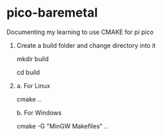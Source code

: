# pico-baremetal
Documenting my learning to use CMAKE for pi pico

1. Create a build folder and change directory into it

   mkdir build

   cd build

3. a. For Linux

   cmake ..
   
   b. For Windows

   cmake -G "MinGW Makefiles" ..
